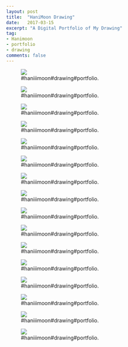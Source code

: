 ```yaml
---
layout: post
title:  "HaniMoon Drawing"
date:   2017-03-15
excerpt: "A Digital Portfolio of My Drawing"
tag:
- Hanimoon
- portfolio
- drawing
comments: false
---
```


<figure>
	<a><img src="https://github.com/haniiimooon/haniiimooon.github.io/raw/master/assets/img/draw/14.JPG"></a>
	<figcaption><a>#haniiimoon#drawing#portfolio</a>.</figcaption>
</figure>

<figure>
	<a><img src="https://github.com/haniiimooon/haniiimooon.github.io/raw/master/assets/img/draw/12.JPG"></a>
	<figcaption><a>#haniiimoon#drawing#portfolio</a>.</figcaption>
</figure>

<figure>
	<a><img src="https://github.com/haniiimooon/haniiimooon.github.io/raw/master/assets/img/draw/5.JPG"></a>
	<figcaption><a>#haniiimoon#drawing#portfolio</a>.</figcaption>
</figure>


<figure>
	<a><img src="https://github.com/haniiimooon/haniiimooon.github.io/raw/master/assets/img/draw/8.JPG"></a>
	<figcaption><a>#haniiimoon#drawing#portfolio</a>.</figcaption>
</figure>


<figure>
	<a><img src="https://github.com/haniiimooon/haniiimooon.github.io/raw/master/assets/img/draw/9.JPG"></a>
	<figcaption><a>#haniiimoon#drawing#portfolio</a>.</figcaption>
</figure>


<figure>
	<a><img src="https://github.com/haniiimooon/haniiimooon.github.io/raw/master/assets/img/draw/13.JPG"></a>
	<figcaption><a>#haniiimoon#drawing#portfolio</a>.</figcaption>
</figure>
<figure>
	<a><img src="https://github.com/haniiimooon/haniiimooon.github.io/raw/master/assets/img/draw/16.JPG"></a>
	<figcaption><a>#haniiimoon#drawing#portfolio</a>.</figcaption>
</figure>
<figure>
	<a><img src="https://github.com/haniiimooon/haniiimooon.github.io/raw/master/assets/img/draw/11.JPG"></a>
	<figcaption><a>#haniiimoon#drawing#portfolio</a>.</figcaption>
</figure>
<figure>
	<a><img src="https://github.com/haniiimooon/haniiimooon.github.io/raw/master/assets/img/draw/10.JPG"></a>
	<figcaption><a>#haniiimoon#drawing#portfolio</a>.</figcaption>
</figure>
<figure>
	<a><img src="https://github.com/haniiimooon/haniiimooon.github.io/raw/master/assets/img/draw/15.JPG"></a>
	<figcaption><a>#haniiimoon#drawing#portfolio</a>.</figcaption>
</figure>


<figure>
	<a><img src="https://github.com/haniiimooon/haniiimooon.github.io/raw/master/assets/img/draw/7.JPG"></a>
	<figcaption><a>#haniiimoon#drawing#portfolio</a>.</figcaption>
</figure>
<figure>
	<a><img src="https://github.com/haniiimooon/haniiimooon.github.io/raw/master/assets/img/draw/6.JPG"></a>
	<figcaption><a>#haniiimoon#drawing#portfolio</a>.</figcaption>
</figure>
<figure>
	<a><img src="https://github.com/haniiimooon/haniiimooon.github.io/raw/master/assets/img/draw/4.JPG"></a>
	<figcaption><a>#haniiimoon#drawing#portfolio</a>.</figcaption>
</figure>
<figure>
	<a><img src="https://github.com/haniiimooon/haniiimooon.github.io/raw/master/assets/img/draw/3.JPG"></a>
	<figcaption><a>#haniiimoon#drawing#portfolio</a>.</figcaption>
</figure>
<figure>
	<a><img src="https://github.com/haniiimooon/haniiimooon.github.io/raw/master/assets/img/draw/2.JPG"></a>
	<figcaption><a>#haniiimoon#drawing#portfolio</a>.</figcaption>
</figure>


<figure>
	<a><img src="https://github.com/haniiimooon/haniiimooon.github.io/raw/master/assets/img/draw/1.JPG"></a>
	<figcaption><a>#haniiimoon#drawing#portfolio</a>.</figcaption>
</figure>











